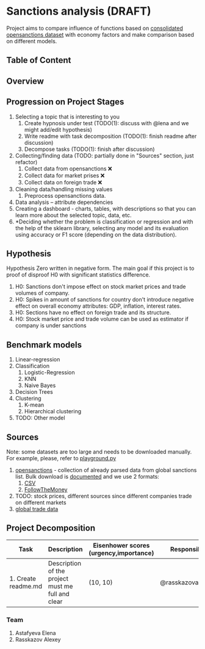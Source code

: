 # Sanctions analysis (DRAFT)

Project aims to compare influence of functions based on
[consolidated opensanctions dataset](https://www.opensanctions.org/datasets/sanctions/)
with economy factors and make comparison based on different models.

## Table of Content

## Overview

## Progression on Project Stages

1. Selecting a topic that is interesting to you
    1. Create hypnosis under test (TODO(1): discuss with @lena and we might add/edit hypothesis)
    2. Write readme with task decomposition (TODO(1): finish readme after discussion)
    3. Decompose tasks (TODO(1): finish after discussion)
2. Collecting/finding data (TODO: partially done in "Sources" section, just refactor)
    1. Collect data from opensanctions :x:
    2. Collect data for market prises :x:
    3. Collect data on foreign trade :x:
3. Cleaning data/handling missing values
    1. Preprocess opensanctions data.
4. Data analysis – attribute dependencies
5. Creating a dashboard - charts, tables, with descriptions so that you can learn more about the
   selected topic, data, etc.
6. *Deciding whether the problem is classification or regression and with the help of the sklearn library,
   selecting any model and its evaluation using accuracy or F1 score (depending on the data distribution).

## Hypothesis

Hypothesis Zero written in negative form. The main goal if this project is to proof of disproof H0 with significant
statistics difference.

1. H0: Sanctions don't impose effect on stock market prices and trade volumes of company.
2. H0: Spikes in amount of sanctions for country don't introduce negative effect on overall economy attributes:
   GDP, inflation, interest rates.
3. H0: Sections have no effect on foreign trade and its structure.
4. H0: Stock market price and trade volume can be used as estimator if company is under sanctions

## Benchmark models

1. Linear-regression
2. Classification
    1. Logistic-Regression
    2. KNN
    3. Naive Bayes
3. Decision Trees
4. Clustering
    1. K-mean
    2. Hierarchical clustering
5. TODO: Other model

## Sources

Note: some datasets are too large and needs to be downloaded manually. For example, please, refer
to [playground.py](playground.py)

1. [opensanctions](https://www.opensanctions.org/) - collection of already parsed data from global sanctions list. Bulk
   download is
   [documented](https://www.opensanctions.org/docs/bulk/) and we use 2 formats:
    1. [CSV](https://www.opensanctions.org/docs/bulk/csv/)
    2. [FollowTheMoney](https://www.opensanctions.org/docs/bulk/json/)
2. TODO: stock prices, different sources since different companies trade on different markets
3. [global trade data](https://oec.world/en/resources/bulk-download/international)

## Project Decomposition

| Task                | Description                                       | Eisenhower scores<br/>(urgency,importance) | Responsible       |
|---------------------|---------------------------------------------------|--------------------------------------------|-------------------|
| 1. Create readme.md | Description of the project must me full and clear | (10, 10)                                   | @rasskazovaleksey |

### Team

1. Astafyeva Elena
2. Rasskazov Alexey